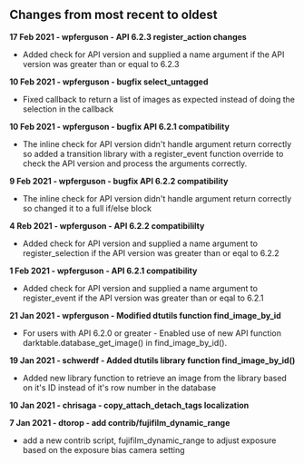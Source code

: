 ## Changes from most recent to oldest

**17 Feb 2021 - wpferguson - API 6.2.3 register_action changes**

* Added check for API version and supplied a name argument if the 
API version was greater than or equal to 6.2.3 

**10 Feb 2021 - wpferguson - bugfix select_untagged**

* Fixed callback to return a list of images as expected instead of
doing the selection in the callback

**10 Feb 2021 - wpferguson - bugfix API 6.2.1 compatibility**

* The inline check for API version didn't handle argument return
correctly so added a transition library with a register_event function
override to check the API version and process the arguments correctly.

**9 Feb 2021 - wpferguson - bugfix API 6.2.2 compatibility**

* The inline check for API version didn't handle argument return
correctly so changed it to a full if/else block 

**4 Reb 2021 - wpferguson - API 6.2.2 compatibililty**

* Added check for API version and supplied a name argument to register_selection
if the API version was greater than or eqal to 6.2.2 

**1 Feb 2021 - wpferguson - API 6.2.1 compatibility**

* Added check for API version and supplied a name argument to register_event
if the API version was greater than or eqal to 6.2.1 

**21 Jan 2021 - wpferguson - Modified dtutils function find_image_by_id**

* For users with API 6.2.0 or greater - Enabled use of new API function
darktable.database_get_image() in find_image_by_id().

**19 Jan 2021 - schwerdf - Added dtutils library function find_image_by_id()**

* Added new library function to retrieve an image from the library based on it's ID instead
of it's row number in the database 

**10 Jan 2021 - chrisaga - copy_attach_detach_tags localization**

**7 Jan 2021 - dtorop - add contrib/fujifilm_dynamic_range**

* add a new contrib script, fujifilm_dynamic_range to adjust exposure
based on the exposure bias camera setting